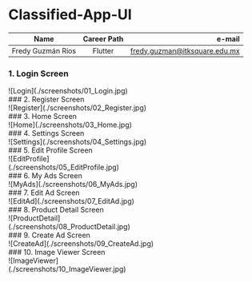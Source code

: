 # Classified-App-UI
| Name          | Career Path |                         e-mail |
| ------------- | :---------: | -----------------------------: |
| Fredy Guzmán Ríos |   Flutter   | fredy.guzman@itksquare.edu.mx |

### 1. Login Screen
<div style="width:300px">
![Login](./screenshots/01_Login.jpg)
</div>
### 2. Register Screen
<div style="width:300px">
![Register](./screenshots/02_Register.jpg)
</div>
### 3. Home Screen
<div style="width:300px">
![Home](./screenshots/03_Home.jpg)
</div>
### 4. Settings Screen
<div style="width:300px">
![Settings](./screenshots/04_Settings.jpg)
</div>
### 5. Edit Profile Screen
<div style="width:300px">
![EditProfile](./screenshots/05_EditProfile.jpg)
</div>
### 6. My Ads Screen
<div style="width:300px">
![MyAds](./screenshots/06_MyAds.jpg)
</div>
### 7. Edit Ad Screen
<div style="width:300px">
![EditAd](./screenshots/07_EditAd.jpg)
</div>
### 8. Product Detail Screen
<div style="width:300px">
![ProductDetail](./screenshots/08_ProductDetail.jpg)
</div>
### 9. Create Ad Screen
<div style="width:300px">
![CreateAd](./screenshots/09_CreateAd.jpg)
</div>
### 10. Image Viewer Screen
<div style="width:300px">
![ImageViewer](./screenshots/10_ImageViewer.jpg)
</div>
